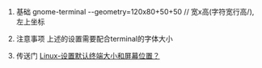 1. 基础
gnome-terminal --geometry=120x80+50+50 // 宽x高(字符宽行高/),左上坐标

2. 注意事项
上述的设置需要配合terminal的字体大小

3. 传送门
[Linux-设置默认终端大小和屏幕位置？](https://qastack.cn/superuser/72176/linux-set-default-terminal-size-and-screen-position#:~:text=%E5%9C%A8%E8%8F%9C%E5%8D%95%E6%A0%8F%E4%B8%8A%EF%BC%8C%E9%80%89%E6%8B%A9%20%E7%B3%BB%E7%BB%9F-%3E%E9%A6%96%E9%80%89%E5%BA%94%E7%94%A8%E7%A8%8B%E5%BA%8F%20%E3%80%82,%E9%80%89%E6%8B%A9%E7%B3%BB%E7%BB%9F%E9%80%89%E9%A1%B9%E5%8D%A1%E3%80%82%20%E9%80%89%E6%8B%A9%E8%87%AA%E5%AE%9A%E4%B9%89%E5%B9%B6%E8%BE%93%E5%85%A5%EF%BC%9A%20gnome-terminal%20--geometry%3D120x80%2B50%2B50)
